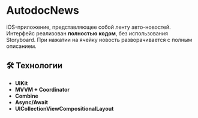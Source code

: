 # AutodocNews

iOS-приложение, представляющее собой ленту авто-новостей. Интерфейс реализован **полностью кодом**, без использования Storyboard. При нажатии на ячейку новость разворачивается с полным описанием.

## 🛠 Технологии

- **UIKit**  
- **MVVM + Coordinator**  
- **Combine**  
- **Async/Await**  
- **UICollectionViewCompositionalLayout** 

